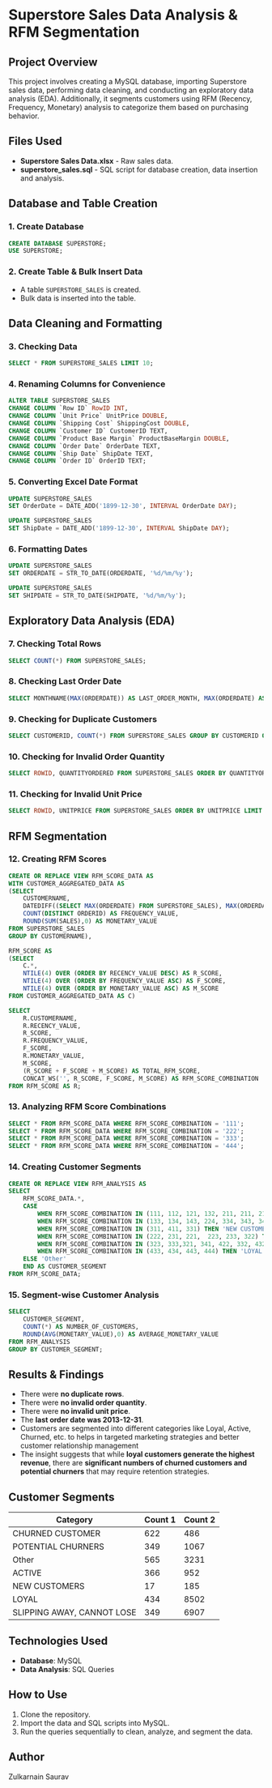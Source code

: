 # Superstore Sales Data Analysis & RFM Segmentation

## Project Overview
This project involves creating a MySQL database, importing Superstore sales data, performing data cleaning, and conducting an exploratory data analysis (EDA). Additionally, it segments customers using RFM (Recency, Frequency, Monetary) analysis to categorize them based on purchasing behavior.

## Files Used
- **Superstore Sales Data.xlsx** - Raw sales data.
- **superstore_sales.sql** - SQL script for database creation, data insertion and analysis.

## Database and Table Creation
### 1. Create Database
```sql
CREATE DATABASE SUPERSTORE;
USE SUPERSTORE;
```
### 2. Create Table & Bulk Insert Data
- A table `SUPERSTORE_SALES` is created.
- Bulk data is inserted into the table.

## Data Cleaning and Formatting
### 3. Checking Data
```sql
SELECT * FROM SUPERSTORE_SALES LIMIT 10;
```
### 4. Renaming Columns for Convenience
```sql
ALTER TABLE SUPERSTORE_SALES  
CHANGE COLUMN `Row ID` RowID INT,
CHANGE COLUMN `Unit Price` UnitPrice DOUBLE,
CHANGE COLUMN `Shipping Cost` ShippingCost DOUBLE,
CHANGE COLUMN `Customer ID` CustomerID TEXT,
CHANGE COLUMN `Product Base Margin` ProductBaseMargin DOUBLE,
CHANGE COLUMN `Order Date` OrderDate TEXT,
CHANGE COLUMN `Ship Date` ShipDate TEXT,
CHANGE COLUMN `Order ID` OrderID TEXT;
```
### 5. Converting Excel Date Format
```sql
UPDATE SUPERSTORE_SALES
SET OrderDate = DATE_ADD('1899-12-30', INTERVAL OrderDate DAY);

UPDATE SUPERSTORE_SALES
SET ShipDate = DATE_ADD('1899-12-30', INTERVAL ShipDate DAY);
```
### 6. Formatting Dates
```sql
UPDATE SUPERSTORE_SALES
SET ORDERDATE = STR_TO_DATE(ORDERDATE, '%d/%m/%y');

UPDATE SUPERSTORE_SALES
SET SHIPDATE = STR_TO_DATE(SHIPDATE, '%d/%m/%y');
```

## Exploratory Data Analysis (EDA)
### 7. Checking Total Rows
```sql
SELECT COUNT(*) FROM SUPERSTORE_SALES;
```
### 8. Checking Last Order Date
```sql
SELECT MONTHNAME(MAX(ORDERDATE)) AS LAST_ORDER_MONTH, MAX(ORDERDATE) AS LAST_ORDER_DATE FROM SUPERSTORE_SALES;
```
### 9. Checking for Duplicate Customers
```sql
SELECT CUSTOMERID, COUNT(*) FROM SUPERSTORE_SALES GROUP BY CUSTOMERID ORDER BY 2 DESC;
```
### 10. Checking for Invalid Order Quantity
```sql
SELECT ROWID, QUANTITYORDERED FROM SUPERSTORE_SALES ORDER BY QUANTITYORDERED LIMIT 10;
```
### 11. Checking for Invalid Unit Price
```sql
SELECT ROWID, UNITPRICE FROM SUPERSTORE_SALES ORDER BY UNITPRICE LIMIT 10;
```

## RFM Segmentation
### 12. Creating RFM Scores
```sql
CREATE OR REPLACE VIEW RFM_SCORE_DATA AS
WITH CUSTOMER_AGGREGATED_DATA AS
(SELECT
    CUSTOMERNAME,
    DATEDIFF((SELECT MAX(ORDERDATE) FROM SUPERSTORE_SALES), MAX(ORDERDATE)) AS RECENCY_VALUE,
    COUNT(DISTINCT ORDERID) AS FREQUENCY_VALUE,
    ROUND(SUM(SALES),0) AS MONETARY_VALUE
FROM SUPERSTORE_SALES
GROUP BY CUSTOMERNAME),

RFM_SCORE AS
(SELECT
    C.*,
    NTILE(4) OVER (ORDER BY RECENCY_VALUE DESC) AS R_SCORE,
    NTILE(4) OVER (ORDER BY FREQUENCY_VALUE ASC) AS F_SCORE,
    NTILE(4) OVER (ORDER BY MONETARY_VALUE ASC) AS M_SCORE
FROM CUSTOMER_AGGREGATED_DATA AS C)

SELECT
    R.CUSTOMERNAME,
    R.RECENCY_VALUE,
    R_SCORE,
    R.FREQUENCY_VALUE,
    F_SCORE,
    R.MONETARY_VALUE,
    M_SCORE,
    (R_SCORE + F_SCORE + M_SCORE) AS TOTAL_RFM_SCORE,
    CONCAT_WS('', R_SCORE, F_SCORE, M_SCORE) AS RFM_SCORE_COMBINATION
FROM RFM_SCORE AS R;
```
### 13. Analyzing RFM Score Combinations
```sql
SELECT * FROM RFM_SCORE_DATA WHERE RFM_SCORE_COMBINATION = '111';
SELECT * FROM RFM_SCORE_DATA WHERE RFM_SCORE_COMBINATION = '222';
SELECT * FROM RFM_SCORE_DATA WHERE RFM_SCORE_COMBINATION = '333';
SELECT * FROM RFM_SCORE_DATA WHERE RFM_SCORE_COMBINATION = '444';
```
### 14. Creating Customer Segments
```sql
CREATE OR REPLACE VIEW RFM_ANALYSIS AS
SELECT
    RFM_SCORE_DATA.*,
    CASE
        WHEN RFM_SCORE_COMBINATION IN (111, 112, 121, 132, 211, 211, 212, 114, 141) THEN 'CHURNED CUSTOMER'
        WHEN RFM_SCORE_COMBINATION IN (133, 134, 143, 224, 334, 343, 344, 144) THEN 'SLIPPING AWAY, CANNOT LOSE'
        WHEN RFM_SCORE_COMBINATION IN (311, 411, 331) THEN 'NEW CUSTOMERS'
        WHEN RFM_SCORE_COMBINATION IN (222, 231, 221,  223, 233, 322) THEN 'POTENTIAL CHURNERS'
        WHEN RFM_SCORE_COMBINATION IN (323, 333,321, 341, 422, 332, 432) THEN 'ACTIVE'
        WHEN RFM_SCORE_COMBINATION IN (433, 434, 443, 444) THEN 'LOYAL'
    ELSE 'Other'
    END AS CUSTOMER_SEGMENT
FROM RFM_SCORE_DATA;
```
### 15. Segment-wise Customer Analysis
```sql
SELECT
    CUSTOMER_SEGMENT,
    COUNT(*) AS NUMBER_OF_CUSTOMERS,
    ROUND(AVG(MONETARY_VALUE),0) AS AVERAGE_MONETARY_VALUE
FROM RFM_ANALYSIS
GROUP BY CUSTOMER_SEGMENT;
```

## Results & Findings
- There were **no duplicate rows**.
- There were **no invalid order quantity**.
- There were **no invalid unit price**.
- The **last order date was 2013-12-31**.
- Customers are segmented into different categories like Loyal, Active, Churned, etc. to helps in targeted marketing strategies and better customer relationship management
- The insight suggests that while **loyal customers generate the highest revenue**, there are **significant numbers of churned customers and potential churners** that may require retention strategies.

## Customer Segments

| Category                          | Count 1 | Count 2 |
|-----------------------------------|---------|---------|
| CHURNED CUSTOMER                 | 622     | 486     |
| POTENTIAL CHURNERS               | 349     | 1067    |
| Other                             | 565     | 3231    |
| ACTIVE                            | 366     | 952     |
| NEW CUSTOMERS                     | 17      | 185     |
| LOYAL                             | 434     | 8502    |
| SLIPPING AWAY, CANNOT LOSE        | 349     | 6907    |


## Technologies Used
- **Database**: MySQL
- **Data Analysis**: SQL Queries

## How to Use
1. Clone the repository.
2. Import the data and SQL scripts into MySQL.
3. Run the queries sequentially to clean, analyze, and segment the data.

## Author
Zulkarnain Saurav

